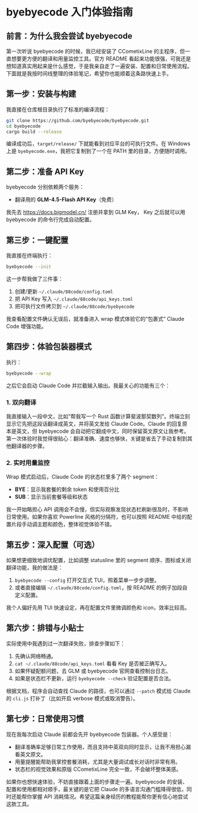 # byebyecode 入门体验指南

## 前言：为什么我会尝试 byebyecode
第一次听说 byebyecode 的时候，我已经安装了 CCometixLine 的主程序，但一直想要更方便的翻译和用量监控工具。官方 README 看起来功能很强，可我还是想知道真实用起来是什么感觉，于是我亲自走了一遍安装、配置和日常使用流程。下面就是我按时间线整理的体验笔记，希望你也能顺着这条路快速上手。

## 第一步：安装与构建
我直接在仓库根目录执行了标准的编译流程：
```bash
git clone https://github.com/byebyecode/byebyecode.git
cd byebyecode
cargo build --release
```
编译成功后，`target/release/` 下就能看到对应平台的可执行文件。在 Windows 上是 `byebyecode.exe`，我把它复制到了一个在 PATH 里的目录，方便随时调用。

## 第二步：准备 API Key
byebyecode 分别依赖两个服务：
- 翻译用的 **GLM-4.5-Flash API Key**（免费）

我先去 https://docs.bigmodel.cn/ 注册并拿到 GLM Key， Key 之后就可以用 byebyecode 的命令行完成自动配置。

## 第三步：一键配置
我直接在终端执行：
```bash
byebyecode --init
```
这一步帮我做了三件事：
1. 创建/更新 `~/.claude/88code/config.toml`
2. 把 API Key 写入 `~/.claude/88code/api_keys.toml`
3. 把可执行文件拷贝到 `~/.claude/88code/byebyecode`

我查看配置文件确认无误后，就准备进入 wrap 模式体验它的“包裹式” Claude Code 增强功能。

## 第四步：体验包装器模式
执行：
```bash
byebyecode --wrap
```
之后它会启动 Claude Code 并拦截输入输出。我最关心的功能有三个：

### 1. 双向翻译
我直接输入一段中文，比如“帮我写一个 Rust 函数计算斐波那契数列”。终端立刻显示它先把这段话翻译成英文，并将英文发给 Claude Code。Claude 的回复原本是英文，但 byebyecode 会自动把它翻成中文，同时保留英文原文让我参考。第一次体验时我觉得很贴心：翻译准确、速度也够快，关键是省去了手动复制到其他翻译器的步骤。

### 2. 实时用量监控
Wrap 模式启动后，Claude Code 的状态栏里多了两个 segment：
- **BYE**：显示我套餐的剩余 token 和使用百分比
- **SUB**：显示当前套餐等级和状态

我一开始略担心 API 调用会不会慢，但实际观察发现状态栏刷新很及时，不影响日常使用。如果你喜欢 Powerline 风格的分隔符，也可以按照 README 中给的配置片段手动调主题和颜色，整体视觉体验不错。


## 第五步：深入配置（可选）
如果想更细致地调优配置，比如调整 statusline 里的 segment 顺序、图标或关闭翻译功能，我的做法是：
1. `byebyecode --config` 打开交互式 TUI，照着菜单一步步调整。
2. 或者直接编辑 `~/.claude/88code/config.toml`，按 README 的例子加段自定义配置。

我个人偏好先用 TUI 快速设定，再在配置文件里微调颜色和 icon，效率比较高。

## 第六步：排错与小贴士
实际使用中我遇到过一次翻译失败，排查步骤如下：
1. 先确认网络畅通。
2. `cat ~/.claude/88code/api_keys.toml` 看看 Key 是否被正确写入。
3. 如果怀疑配额问题，去 GLM 或 byebyecode 官网查看控制台日志。
4. 如果是状态栏不更新，运行 `byebyecode --check` 验证配置是否合法。

根据文档，程序会自动查找 Claude 的路径，也可以通过 `--patch` 模式给 Claude 的 `cli.js` 打补丁（比如开启 verbose 模式或取消警告）。

## 第七步：日常使用习惯
现在我每次启动 Claude 前都会先开 byebyecode 包装器。个人感受是：
- 翻译准确率足够日常工作使用，而且支持中英双向同时显示，让我不用担心漏看英文原文。
- 用量提醒能帮助我掌控套餐消耗，尤其是大量调试或长对话时非常有用。
- 状态栏的视觉效果和原版 CCometixLine 完全一致，不会破坏整体美感。

如果你也想快速体验，不妨直接跟着上面的步骤走一遍。byebyecode 的安装、配置和使用都相对顺手，最关键的是它把 Claude 的多语言沟通门槛降得很低，同时还能帮你掌握 API 消耗情况。希望这篇亲身经历的教程能帮你更有信心地尝试这款工具。
